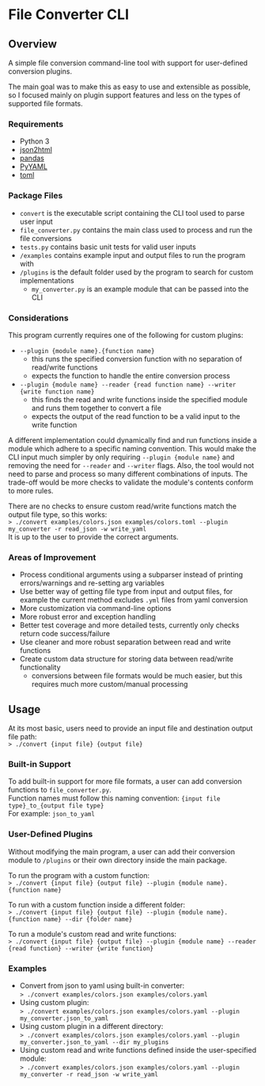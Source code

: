 # File Converter CLI

## Overview
A simple file conversion command-line tool with support for user-defined conversion plugins.

The main goal was to make this as easy to use and extensible as possible, so I focused mainly on plugin support features and less on the types of supported file formats.

### Requirements
- Python 3
- [json2html](https://pypi.org/project/json2html/)
- [pandas](https://pandas.pydata.org/)
- [PyYAML](https://pypi.org/project/PyYAML/)
- [toml](https://pypi.org/project/toml/)

### Package Files
- `convert` is the executable script containing the CLI tool used to parse user input
- `file_converter.py` contains the main class used to process and run the file conversions
- `tests.py` contains basic unit tests for valid user inputs
- `/examples` contains example input and output files to run the program with
- `/plugins` is the default folder used by the program to search for custom implementations
    - `my_converter.py` is an example module that can be passed into the CLI

### Considerations

This program currently requires one of the following for custom plugins:
- `--plugin {module name}.{function name}`
    - this runs the specified conversion function with no separation of read/write functions
    - expects the function to handle the entire conversion process
- `--plugin {module name} --reader {read function name} --writer {write function name}`
    - this finds the read and write functions inside the specified module and runs them together to convert a file
    - expects the output of the read function to be a valid input to the write function

A different implementation could dynamically find and run functions inside a module which adhere to a specific naming convention. This would make the CLI input much simpler by only requiring `--plugin {module name}` and removing the need for `--reader` and `--writer` flags. Also, the tool would not need to parse and process so many different combinations of inputs. The trade-off would be more checks to validate the module's contents conform to more rules.

There are no checks to ensure custom read/write functions match the output file type, so this works:\
`> ./convert examples/colors.json examples/colors.toml --plugin my_converter -r read_json -w write_yaml`\
It is up to the user to provide the correct arguments.

### Areas of Improvement
- Process conditional arguments using a subparser instead of printing errors/warnings and re-setting arg variables
- Use better way of getting file type from input and output files, for example the current method excludes `.yml` files from yaml conversion
- More customization via command-line options
- More robust error and exception handling
- Better test coverage and more detailed tests, currently only checks return code success/failure
- Use cleaner and more robust separation between read and write functions
- Create custom data structure for storing data between read/write functionality
    - conversions between file formats would be much easier, but this requires much more custom/manual processing

## Usage

At its most basic, users need to provide an input file and destination output file path:\
`> ./convert {input file} {output file}`

### Built-in Support
To add built-in support for more file formats, a user can add conversion functions to `file_converter.py`.\
Function names must follow this naming convention: `{input file type}_to_{output file type}`\
For example: `json_to_yaml`

### User-Defined Plugins
Without modifying the main program, a user can add their conversion module to `/plugins` or their own directory inside the main package.

To run the program with a custom function:\
`> ./convert {input file} {output file} --plugin {module name}.{function name}`

To run with a custom function inside a different folder:\
`> ./convert {input file} {output file} --plugin {module name}.{function name} --dir {folder name}`

To run a module's custom read and write functions:\
`> ./convert {input file} {output file} --plugin {module name} --reader {read function} --writer {write function}`


### Examples
- Convert from json to yaml using built-in converter:\
`> ./convert examples/colors.json examples/colors.yaml`
- Using custom plugin:\
`> ./convert examples/colors.json examples/colors.yaml --plugin my_converter.json_to_yaml`
- Using custom plugin in a different directory:\
`> ./convert examples/colors.json examples/colors.yaml --plugin my_converter.json_to_yaml --dir my_plugins`
- Using custom read and write functions defined inside the user-specified module:\
`> ./convert examples/colors.json examples/colors.yaml --plugin my_converter -r read_json -w write_yaml`